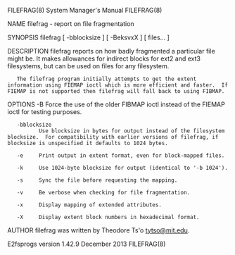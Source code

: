 FILEFRAG(8)                                                                                System Manager's Manual                                                                                FILEFRAG(8)



NAME
       filefrag - report on file fragmentation

SYNOPSIS
       filefrag [ -bblocksize ] [ -BeksvxX ] [ files...  ]

DESCRIPTION
       filefrag reports on how badly fragmented a particular file might be.  It makes allowances for indirect blocks for ext2 and ext3 filesystems, but can be used on files for any filesystem.

       The filefrag program initially attempts to get the extent information using FIEMAP ioctl which is more efficient and faster.  If FIEMAP is not supported then filefrag will fall back to using FIBMAP.

OPTIONS
       -B     Force the use of the older FIBMAP ioctl instead of the FIEMAP ioctl for testing purposes.

       -bblocksize
              Use blocksize in bytes for output instead of the filesystem blocksize.  For compatibility with earlier versions of filefrag, if blocksize is unspecified it defaults to 1024 bytes.

       -e     Print output in extent format, even for block-mapped files.

       -k     Use 1024-byte blocksize for output (identical to '-b 1024').

       -s     Sync the file before requesting the mapping.

       -v     Be verbose when checking for file fragmentation.

       -x     Display mapping of extended attributes.

       -X     Display extent block numbers in hexadecimal format.

AUTHOR
       filefrag was written by Theodore Ts'o <tytso@mit.edu>.



E2fsprogs version 1.42.9                                                                        December 2013                                                                                     FILEFRAG(8)
